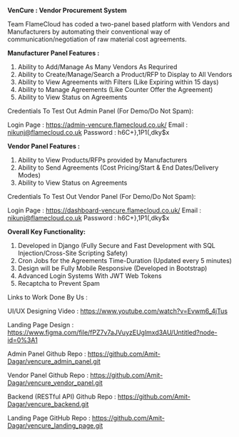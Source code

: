 **VenCure : Vendor Procurement System**

Team FlameCloud has coded a two-panel based platform with Vendors and Manufacturers
by automating their conventional way of communication/negotiation of raw material cost agreements.

**Manufacturer Panel Features :**

1. Ability to Add/Manage As Many Vendors As Requrired
2. Ability to Create/Manage/Search a Product/RFP to Display to All Vendors
3. Ability to View Agreements with Filters (Like Expiring within 15 days)
4. Ability to Manage Agreements (Like Counter Offer the Agreement)
5. Ability to View Status on Agreements

Credentials To Test Out Admin Panel (For Demo/Do Not Spam):

Login Page : https://admin-vencure.flamecloud.co.uk/
Email : nikunj@flamecloud.co.uk
Password : h6C+},1P1(,dky$x


**Vendor Panel Features :**

1. Ability to View Products/RFPs provided by Manufacturers
2. Ability to Send Agreements (Cost Pricing/Start & End Dates/Delivery Modes)
3. Ability to View Status on Agreements

Credentials To Test Out Vendor Panel (For Demo/Do Not Spam):

Login Page : https://dashboard-vencure.flamecloud.co.uk/
Email : nikunj@flamecloud.co.uk
Password : h6C+},1P1(,dky$x

**Overall Key Functionality:**

1. Developed in Django (Fully Secure and Fast Development with SQL Injection/Cross-Site Scripting Safety)
2. Cron Jobs for the Agreements Time-Duration (Updated every 5 minutes)
3. Design will be Fully Mobile Responsive (Developed in Bootstrap)
4. Advanced Login Systems With JWT Web Tokens
5. Recaptcha to Prevent Spam

Links to Work Done By Us : 

UI/UX Designing Video : https://www.youtube.com/watch?v=Evwm6_4jTus

Landing Page Design : https://www.figma.com/file/fPZ7v7aJVuyzEUglmxd3AU/Untitled?node-id=0%3A1

Admin Panel Github Repo : https://github.com/Amit-Dagar/vencure_admin_panel.git

Vendor Panel Github Repo : https://github.com/Amit-Dagar/vencure_vendor_panel.git

Backend (RESTful API) Github Repo : https://github.com/Amit-Dagar/vencure_backend.git

Landing Page GitHub Repo : https://github.com/Amit-Dagar/vencure_landing_page.git
